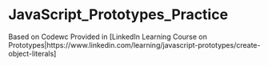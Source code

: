 # JavaScript_Prototypes_Practice

<p> Based on Codewc Provided in [LinkedIn Learning Course on Prototypes|https://www.linkedin.com/learning/javascript-prototypes/create-object-literals]
